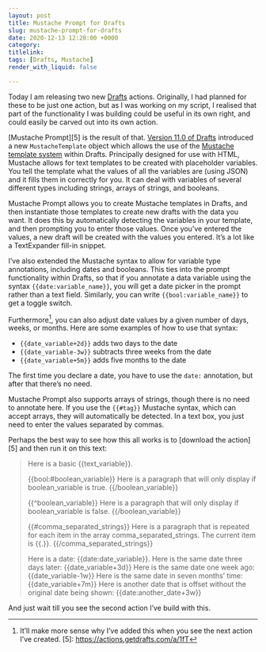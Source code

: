 ```yaml
---
layout: post
title: Mustache Prompt for Drafts
slug: mustache-prompt-for-drafts
date: 2020-12-13 12:28:00 +0000
category: 
titlelink: 
tags: [Drafts, Mustache]
render_with_liquid: false

---
```


Today I am releasing two new [Drafts][1] actions. Originally, I had planned for these to be just one action, but as I was working on my script, I realised that part of the functionality I was building could be useful in its own right, and could easily be carved out into its own action. 

[Mustache Prompt][5] is the result of that. [Version 11.0 of Drafts][2] introduced a new `MustacheTemplate` object which allows the use of the [Mustache template system][3] within Drafts. Principally designed for use with HTML, Mustache allows for text templates to be created with placeholder variables. You tell the template what the values of all the variables are (using JSON) and it fills them in correctly for you. It can deal with variables of several different types including strings, arrays of strings, and booleans.

Mustache Prompt allows you to create Mustache templates in Drafts, and then instantiate those templates to create new drafts with the data you want. It does this by automatically detecting the variables in your template, and then prompting you to enter those values. Once you’ve entered the values, a new draft will be created with the values you entered. It’s a lot like a TextExpander fill-in snippet.

I’ve also extended the Mustache syntax to allow for variable type annotations, including dates and booleans. This ties into the prompt functionality within Drafts, so that if you annotate a data variable using the syntax `{{date:variable_name}}`, you will get a date picker in the prompt rather than a text field. Similarly, you can write `{{bool:variable_name}}` to get a toggle switch.

Furthermore[^4], you can also adjust date values by a given number of days, weeks, or months. Here are some examples of how to use that syntax:
- `{{date_variable+2d}}` adds two days to the date
- `{{date_variable-3w}}` subtracts three weeks from the date
- `{{date_variable+5m}}` adds five months to the date

The first time you declare a date, you have to use the `date:` annotation, but after that there’s no need. 

Mustache Prompt also supports arrays of strings, though there is no need to annotate here. If you use the `{{#tag}}` Mustache syntax, which can accept arrays, they will automatically be detected. In a text box, you just need to enter the values separated by commas.

Perhaps the best way to see how this all works is to [download the action][5] and then run it on this text:

> Here is a basic {{text_variable}}. 
> 
> {{bool:#boolean_variable}}
> Here is a paragraph that will only display if boolean_variable is true.
> {{/boolean_variable}}
> 
> {{^boolean_variable}}
> Here is a paragraph that will only display if boolean_variable is false.
> {{/boolean_variable}}
> 
> {{#comma_separated_strings}}
> Here is a paragraph that is repeated for each item in the array comma_separated_strings. The current item is {{.}}.
> {{/comma_separated_strings}}
> 
> Here is a date: {{date:date_variable}}.
> Here is the same date three days later: {{date_variable+3d}}
> Here is the same date one week ago: {{date_variable-1w}}
> Here is the same date in seven months’ time: {{date_variable+7m}}
> Here is another date that is offset without the original date being shown: {{date:another_date+3w}}

And just wait till you see the second action I’ve build with this.

[1]: https://getdrafts.com
[2]: https://docs.getdrafts.com/docs/misc/changelog-ios#110---gmail-outlook-integration-and-more
[3]: https://en.wikipedia.org/wiki/Mustache_%28template_system%29
[^4]: It’ll make more sense why I’ve added this when you see the next action I’ve created.
[5]: https://actions.getdrafts.com/a/1fT